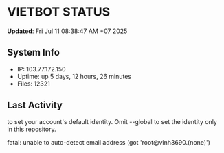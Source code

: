 # VIETBOT STATUS
**Updated**: Fri Jul 11 08:38:47 AM +07 2025

## System Info
- IP: 103.77.172.150
- Uptime: up 5 days, 12 hours, 26 minutes
- Files: 12321

## Last Activity

to set your account's default identity.
Omit --global to set the identity only in this repository.

fatal: unable to auto-detect email address (got 'root@vinh3690.(none)')
